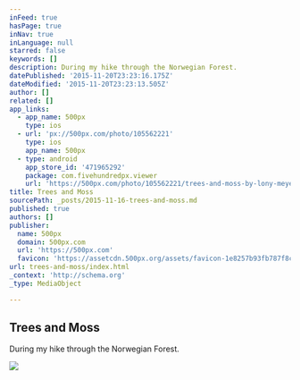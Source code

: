 ```yaml
---
inFeed: true
hasPage: true
inNav: true
inLanguage: null
starred: false
keywords: []
description: During my hike through the Norwegian Forest.
datePublished: '2015-11-20T23:23:16.175Z'
dateModified: '2015-11-20T23:23:13.505Z'
author: []
related: []
app_links:
  - app_name: 500px
    type: ios
  - url: 'px://500px.com/photo/105562221'
    type: ios
    app_name: 500px
  - type: android
    app_store_id: '471965292'
    package: com.fivehundredpx.viewer
    url: 'https://500px.com/photo/105562221/trees-and-moss-by-lony-meyer'
title: Trees and Moss
sourcePath: _posts/2015-11-16-trees-and-moss.md
published: true
authors: []
publisher:
  name: 500px
  domain: 500px.com
  url: 'https://500px.com'
  favicon: 'https://assetcdn.500px.org/assets/favicon-1e8257b93fb787f8ceb66b5522ee853c.ico'
url: trees-and-moss/index.html
_context: 'http://schema.org'
_type: MediaObject

---
```

<article style=""><h1>Trees and Moss</h1><p>During my hike through the Norwegian Forest.</p><img src="https://drscdn.500px.org/photo/105562221/m%3D2048/071725eff96555ff2440c9664b12e4b9" /></article>